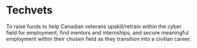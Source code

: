 # Techvets

 To raise funds to help Canadian veterans upskill/retrain within the cyber field for employment, find mentors and internships, and secure meaningful employment within their chosen field as they transition into a civilian career.

